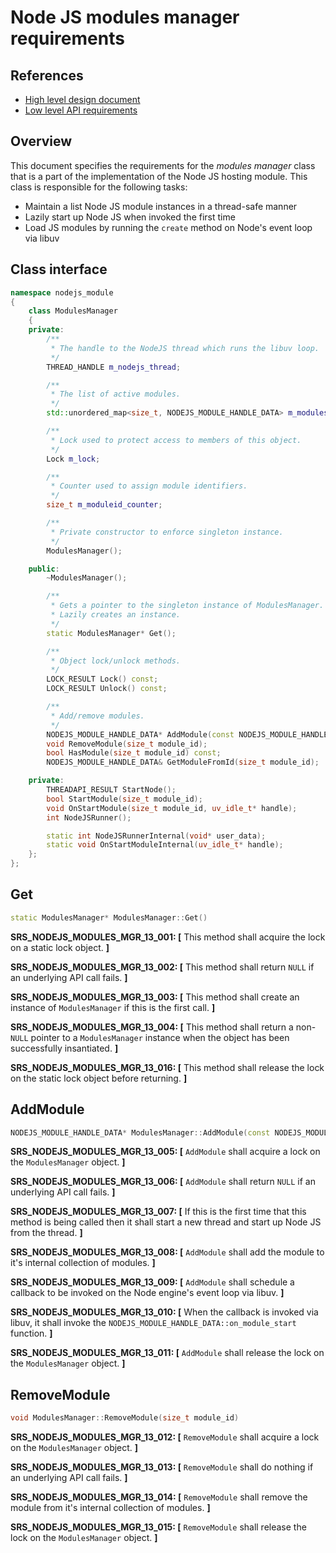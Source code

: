 Node JS modules manager requirements
====================================

References
----------

  - [High level design document](./nodejs_binding_hld.md)
  - [Low level API requirements](./nodejs_binding_requirements.md)

Overview
--------

This document specifies the requirements for the *modules manager* class that is
a part of the implementation of the Node JS hosting module. This class is
responsible for the following tasks:

  - Maintain a list Node JS module instances in a thread-safe manner
  - Lazily start up Node JS when invoked the first time
  - Load JS modules by running the `create` method on Node's event loop via
    libuv

Class interface
----------------
```c++
namespace nodejs_module
{
    class ModulesManager
    {
    private:
        /**
         * The handle to the NodeJS thread which runs the libuv loop.
         */
        THREAD_HANDLE m_nodejs_thread;

        /**
         * The list of active modules.
         */
        std::unordered_map<size_t, NODEJS_MODULE_HANDLE_DATA> m_modules;

        /**
         * Lock used to protect access to members of this object.
         */
        Lock m_lock;

        /**
         * Counter used to assign module identifiers.
         */
        size_t m_moduleid_counter;

        /**
         * Private constructor to enforce singleton instance.
         */
        ModulesManager();

    public:
        ~ModulesManager();

        /**
         * Gets a pointer to the singleton instance of ModulesManager.
         * Lazily creates an instance.
         */
        static ModulesManager* Get();

        /**
         * Object lock/unlock methods.
         */
        LOCK_RESULT Lock() const;
        LOCK_RESULT Unlock() const;

        /**
         * Add/remove modules.
         */
        NODEJS_MODULE_HANDLE_DATA* AddModule(const NODEJS_MODULE_HANDLE_DATA& handle_data);
        void RemoveModule(size_t module_id);
        bool HasModule(size_t module_id) const;
        NODEJS_MODULE_HANDLE_DATA& GetModuleFromId(size_t module_id);

    private:
        THREADAPI_RESULT StartNode();
        bool StartModule(size_t module_id);
        void OnStartModule(size_t module_id, uv_idle_t* handle);
        int NodeJSRunner();

        static int NodeJSRunnerInternal(void* user_data);
        static void OnStartModuleInternal(uv_idle_t* handle);
    };
};
```

Get
---
```c++
static ModulesManager* ModulesManager::Get()
```

**SRS_NODEJS_MODULES_MGR_13_001: [** This method shall acquire the lock on a static lock object. **]**

**SRS_NODEJS_MODULES_MGR_13_002: [** This method shall return `NULL` if an underlying API call fails. **]**

**SRS_NODEJS_MODULES_MGR_13_003: [** This method shall create an instance of `ModulesManager` if this is the first call. **]**

**SRS_NODEJS_MODULES_MGR_13_004: [** This method shall return a non-`NULL` pointer to a `ModulesManager` instance when the object has been successfully insantiated. **]**

**SRS_NODEJS_MODULES_MGR_13_016: [** This method shall release the lock on the static lock object before returning. **]**

AddModule
---------
```c++
NODEJS_MODULE_HANDLE_DATA* ModulesManager::AddModule(const NODEJS_MODULE_HANDLE_DATA& handle_data)
```

**SRS_NODEJS_MODULES_MGR_13_005: [** `AddModule` shall acquire a lock on the `ModulesManager` object. **]**

**SRS_NODEJS_MODULES_MGR_13_006: [** `AddModule` shall return `NULL` if an underlying API call fails. **]**

**SRS_NODEJS_MODULES_MGR_13_007: [** If this is the first time that this method is being called then it shall start a new thread and start up Node JS from the thread. **]**

**SRS_NODEJS_MODULES_MGR_13_008: [** `AddModule` shall add the module to it's internal collection of modules. **]**

**SRS_NODEJS_MODULES_MGR_13_009: [** `AddModule` shall schedule a callback to be invoked on the Node engine's event loop via libuv. **]**

**SRS_NODEJS_MODULES_MGR_13_010: [** When the callback is invoked via libuv, it shall invoke the `NODEJS_MODULE_HANDLE_DATA::on_module_start` function. **]**

**SRS_NODEJS_MODULES_MGR_13_011: [** `AddModule` shall release the lock on the `ModulesManager` object. **]**

RemoveModule
------------
```c++
void ModulesManager::RemoveModule(size_t module_id)
```

**SRS_NODEJS_MODULES_MGR_13_012: [** `RemoveModule` shall acquire a lock on the `ModulesManager` object. **]**

**SRS_NODEJS_MODULES_MGR_13_013: [** `RemoveModule` shall do nothing if an underlying API call fails. **]**

**SRS_NODEJS_MODULES_MGR_13_014: [** `RemoveModule` shall remove the module from it's internal collection of modules. **]**

**SRS_NODEJS_MODULES_MGR_13_015: [** `RemoveModule` shall release the lock on the `ModulesManager` object. **]**
